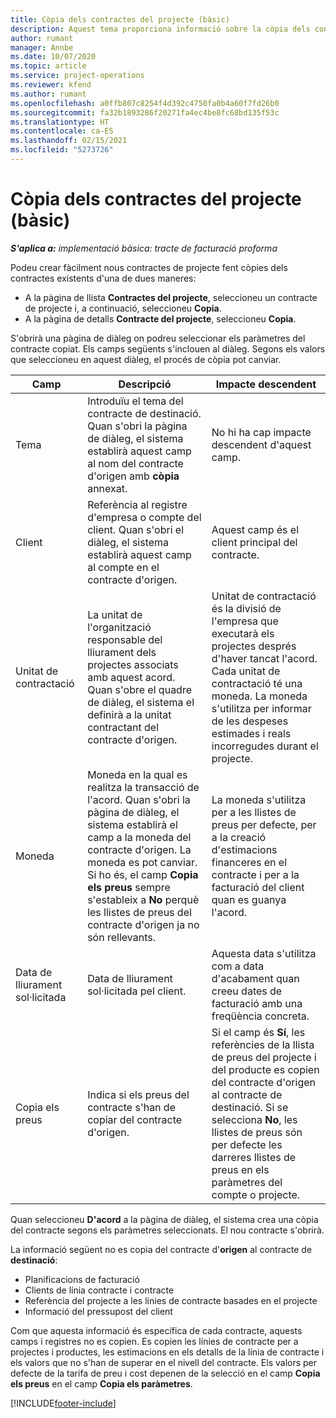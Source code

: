 ```yaml
---
title: Còpia dels contractes del projecte (bàsic)
description: Aquest tema proporciona informació sobre la còpia dels contractes de projecte al Project Operations.
author: rumant
manager: Annbe
ms.date: 10/07/2020
ms.topic: article
ms.service: project-operations
ms.reviewer: kfend
ms.author: rumant
ms.openlocfilehash: a0ffb807c8254f4d392c4750fa0b4a60f7fd26b0
ms.sourcegitcommit: fa32b1893286f20271fa4ec4be8fc68bd135f53c
ms.translationtype: HT
ms.contentlocale: ca-ES
ms.lasthandoff: 02/15/2021
ms.locfileid: "5273726"
---
```

# <a name="copy-project-contracts---lite"></a>Còpia dels contractes del projecte (bàsic)

_**S'aplica a:** implementació bàsica: tracte de facturació proforma_

Podeu crear fàcilment nous contractes de projecte fent còpies dels contractes existents d'una de dues maneres: 

  - A la pàgina de llista **Contractes del projecte**, seleccioneu un contracte de projecte i, a continuació, seleccioneu **Copia**.
  - A la pàgina de detalls **Contracte del projecte**, seleccioneu **Copia**.

S'obrirà una pàgina de diàleg on podreu seleccionar els paràmetres del contracte copiat. Els camps següents s'inclouen al diàleg. Segons els valors que seleccioneu en aquest diàleg, el procés de còpia pot canviar.

| **Camp** | **Descripció** | **Impacte descendent** |
| --- | --- | --- |
| Tema | Introduïu el tema del contracte de destinació. Quan s'obri la pàgina de diàleg, el sistema establirà aquest camp al nom del contracte d'origen amb **còpia** annexat. | No hi ha cap impacte descendent d'aquest camp. |
| Client | Referència al registre d'empresa o compte del client. Quan s'obri el diàleg, el sistema establirà aquest camp al compte en el contracte d'origen. | Aquest camp és el client principal del contracte. |
| Unitat de contractació | La unitat de l'organització responsable del lliurament dels projectes associats amb aquest acord. Quan s'obre el quadre de diàleg, el sistema el definirà a la unitat contractant del contracte d'origen. | Unitat de contractació és la divisió de l'empresa que executarà els projectes després d'haver tancat l'acord. Cada unitat de contractació té una moneda. La moneda s'utilitza per informar de les despeses estimades i reals incorregudes durant el projecte. |
| Moneda | Moneda en la qual es realitza la transacció de l'acord. Quan s'obri la pàgina de diàleg, el sistema establirà el camp a la moneda del contracte d'origen. La moneda es pot canviar. Si ho és, el camp **Copia els preus** sempre s'estableix a **No** perquè les llistes de preus del contracte d'origen ja no són rellevants. | La moneda s'utilitza per a les llistes de preus per defecte, per a la creació d'estimacions financeres en el contracte i per a la facturació del client quan es guanya l'acord. |
| Data de lliurament sol·licitada | Data de lliurament sol·licitada pel client. | Aquesta data s'utilitza com a data d'acabament quan creeu dates de facturació amb una freqüència concreta. |
| Copia els preus | Indica si els preus del contracte s'han de copiar del contracte d'origen. | Si el camp és **Sí**, les referències de la llista de preus del projecte i del producte es copien del contracte d'origen al contracte de destinació. Si se selecciona **No**, les llistes de preus són per defecte les darreres llistes de preus en els paràmetres del compte o projecte. |

Quan seleccioneu **D'acord** a la pàgina de diàleg, el sistema crea una còpia del contracte segons els paràmetres seleccionats. El nou contracte s'obrirà.

La informació següent no es copia del contracte d'**origen** al contracte de **destinació**:

  - Planificacions de facturació
  - Clients de línia contracte i contracte
  - Referència del projecte a les línies de contracte basades en el projecte
  - Informació del pressupost del client

Com que aquesta informació és específica de cada contracte, aquests camps i registres no es copien. Es copien les línies de contracte per a projectes i productes, les estimacions en els detalls de la línia de contracte i els valors que no s'han de superar en el nivell del contracte. Els valors per defecte de la tarifa de preu i cost depenen de la selecció en el camp **Copia els preus** en el camp **Copia els paràmetres**.


[!INCLUDE[footer-include](../../includes/footer-banner.md)]